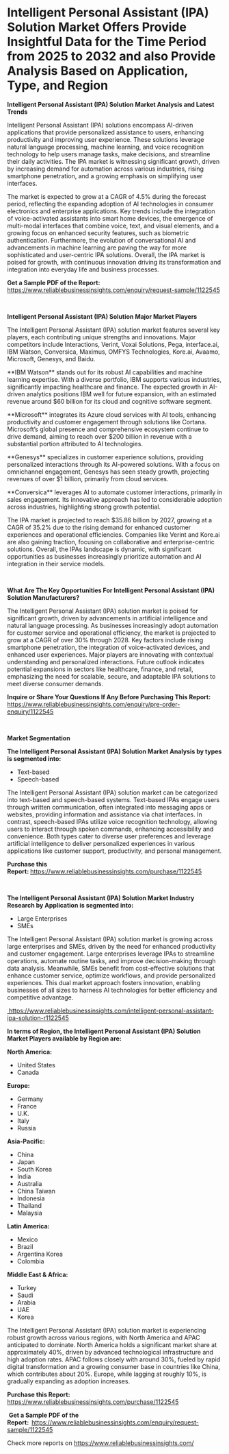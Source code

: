 <p><h1>Intelligent Personal Assistant (IPA) Solution Market Offers Provide Insightful Data for the Time Period from 2025 to 2032 and also Provide Analysis Based on Application, Type, and Region</h1></p><p><strong>Intelligent Personal Assistant (IPA) Solution Market Analysis and Latest Trends</strong></p>
<p><p>Intelligent Personal Assistant (IPA) solutions encompass AI-driven applications that provide personalized assistance to users, enhancing productivity and improving user experience. These solutions leverage natural language processing, machine learning, and voice recognition technology to help users manage tasks, make decisions, and streamline their daily activities. The IPA market is witnessing significant growth, driven by increasing demand for automation across various industries, rising smartphone penetration, and a growing emphasis on simplifying user interfaces.</p><p>The market is expected to grow at a CAGR of 4.5% during the forecast period, reflecting the expanding adoption of AI technologies in consumer electronics and enterprise applications. Key trends include the integration of voice-activated assistants into smart home devices, the emergence of multi-modal interfaces that combine voice, text, and visual elements, and a growing focus on enhanced security features, such as biometric authentication. Furthermore, the evolution of conversational AI and advancements in machine learning are paving the way for more sophisticated and user-centric IPA solutions. Overall, the IPA market is poised for growth, with continuous innovation driving its transformation and integration into everyday life and business processes.</p></p>
<p><strong>Get a Sample PDF of the Report:&nbsp;</strong> <a href="https://www.reliablebusinessinsights.com/enquiry/request-sample/1122545?utm_campaign=2960&utm_medium=2&utm_source=Github&utm_content=ia&utm_term=11032025&utm_id=intelligent-personal-assistant-ipa-solution">https://www.reliablebusinessinsights.com/enquiry/request-sample/1122545</a></p>
<p>&nbsp;</p>
<p><strong>Intelligent Personal Assistant (IPA) Solution Major Market Players</strong></p>
<p><p>The Intelligent Personal Assistant (IPA) solution market features several key players, each contributing unique strengths and innovations. Major competitors include Interactions, Verint, Voxai Solutions, Pega, interface.ai, IBM Watson, Conversica, Maximus, OMFYS Technologies, Kore.ai, Avaamo, Microsoft, Genesys, and Baidu.</p><p>**IBM Watson** stands out for its robust AI capabilities and machine learning expertise. With a diverse portfolio, IBM supports various industries, significantly impacting healthcare and finance. The expected growth in AI-driven analytics positions IBM well for future expansion, with an estimated revenue around $60 billion for its cloud and cognitive software segment.</p><p>**Microsoft** integrates its Azure cloud services with AI tools, enhancing productivity and customer engagement through solutions like Cortana. Microsoft’s global presence and comprehensive ecosystem continue to drive demand, aiming to reach over $200 billion in revenue with a substantial portion attributed to AI technologies.</p><p>**Genesys** specializes in customer experience solutions, providing personalized interactions through its AI-powered solutions. With a focus on omnichannel engagement, Genesys has seen steady growth, projecting revenues of over $1 billion, primarily from cloud services.</p><p>**Conversica** leverages AI to automate customer interactions, primarily in sales engagement. Its innovative approach has led to considerable adoption across industries, highlighting strong growth potential.</p><p>The IPA market is projected to reach $35.86 billion by 2027, growing at a CAGR of 35.2% due to the rising demand for enhanced customer experiences and operational efficiencies. Companies like Verint and Kore.ai are also gaining traction, focusing on collaborative and enterprise-centric solutions. Overall, the IPAs landscape is dynamic, with significant opportunities as businesses increasingly prioritize automation and AI integration in their service models.</p></p>
<p>&nbsp;</p>
<p><strong>What Are The Key Opportunities For Intelligent Personal Assistant (IPA) Solution Manufacturers?</strong></p>
<p><p>The Intelligent Personal Assistant (IPA) solution market is poised for significant growth, driven by advancements in artificial intelligence and natural language processing. As businesses increasingly adopt automation for customer service and operational efficiency, the market is projected to grow at a CAGR of over 30% through 2028. Key factors include rising smartphone penetration, the integration of voice-activated devices, and enhanced user experiences. Major players are innovating with contextual understanding and personalized interactions. Future outlook indicates potential expansions in sectors like healthcare, finance, and retail, emphasizing the need for scalable, secure, and adaptable IPA solutions to meet diverse consumer demands.</p></p>
<p><strong>Inquire or Share Your Questions If Any Before Purchasing This Report:</strong> <a href="https://www.reliablebusinessinsights.com/enquiry/pre-order-enquiry/1122545?utm_campaign=2960&utm_medium=2&utm_source=Github&utm_content=ia&utm_term=11032025&utm_id=intelligent-personal-assistant-ipa-solution">https://www.reliablebusinessinsights.com/enquiry/pre-order-enquiry/1122545</a></p>
<p>&nbsp;</p>
<p><strong>Market Segmentation</strong></p>
<p><strong>The Intelligent Personal Assistant (IPA) Solution Market Analysis by types is segmented into:</strong></p>
<p><ul><li>Text-based</li><li>Speech-based</li></ul></p>
<p><p>The Intelligent Personal Assistant (IPA) solution market can be categorized into text-based and speech-based systems. Text-based IPAs engage users through written communication, often integrated into messaging apps or websites, providing information and assistance via chat interfaces. In contrast, speech-based IPAs utilize voice recognition technology, allowing users to interact through spoken commands, enhancing accessibility and convenience. Both types cater to diverse user preferences and leverage artificial intelligence to deliver personalized experiences in various applications like customer support, productivity, and personal management.</p></p>
<p><strong>Purchase this Report:&nbsp;</strong><a href="https://www.reliablebusinessinsights.com/purchase/1122545?utm_campaign=2960&utm_medium=2&utm_source=Github&utm_content=ia&utm_term=11032025&utm_id=intelligent-personal-assistant-ipa-solution">https://www.reliablebusinessinsights.com/purchase/1122545</a></p>
<p>&nbsp;</p>
<p><strong>The Intelligent Personal Assistant (IPA) Solution Market Industry Research by Application is segmented into:</strong></p>
<p><ul><li>Large Enterprises</li><li>SMEs</li></ul></p>
<p><p>The Intelligent Personal Assistant (IPA) solution market is growing across large enterprises and SMEs, driven by the need for enhanced productivity and customer engagement. Large enterprises leverage IPAs to streamline operations, automate routine tasks, and improve decision-making through data analysis. Meanwhile, SMEs benefit from cost-effective solutions that enhance customer service, optimize workflows, and provide personalized experiences. This dual market approach fosters innovation, enabling businesses of all sizes to harness AI technologies for better efficiency and competitive advantage.</p></p>
<p><a href="https://www.reliablebusinessinsights.com/intelligent-personal-assistant-ipa-solution-r1122545?utm_campaign=2960&utm_medium=2&utm_source=Github&utm_content=ia&utm_term=11032025&utm_id=intelligent-personal-assistant-ipa-solution">&nbsp;https://www.reliablebusinessinsights.com/intelligent-personal-assistant-ipa-solution-r1122545</a></p>
<p><strong>In terms of Region, the Intelligent Personal Assistant (IPA) Solution Market Players available by Region are:</strong></p>
<p>
    <p> <strong> North America: </strong>
        <ul>
            <li>United States</li>
            <li>Canada</li>
        </ul>
        </p> 
    <p> <strong> Europe: </strong>
        <ul>
            <li>Germany</li>
            <li>France</li>
            <li>U.K.</li>
            <li>Italy</li>
            <li>Russia</li>
        </ul>
        </p> 
    <p> <strong> Asia-Pacific: </strong>
        <ul>
            <li>China</li>
            <li>Japan</li>
            <li>South Korea</li>
            <li>India</li>
            <li>Australia</li>
            <li>China Taiwan</li>
            <li>Indonesia</li>
            <li>Thailand</li>
            <li>Malaysia</li>
        </ul>
        </p> 
    <p> <strong> Latin America: </strong>
        <ul>
            <li>Mexico</li>
            <li>Brazil</li>
            <li>Argentina Korea</li>
            <li>Colombia</li>
        </ul>
        </p> 
    <p> <strong> Middle East & Africa: </strong>
        <ul>
            <li>Turkey</li>
            <li>Saudi</li>
            <li>Arabia</li>
            <li>UAE</li>
            <li>Korea</li>
        </ul>
    </p>
    </p>
<p><p>The Intelligent Personal Assistant (IPA) solution market is experiencing robust growth across various regions, with North America and APAC anticipated to dominate. North America holds a significant market share at approximately 40%, driven by advanced technological infrastructure and high adoption rates. APAC follows closely with around 30%, fueled by rapid digital transformation and a growing consumer base in countries like China, which contributes about 20%. Europe, while lagging at roughly 10%, is gradually expanding as adoption increases.</p></p>
<p><strong>Purchase this Report: </strong><a href="https://www.reliablebusinessinsights.com/purchase/1122545?utm_campaign=2960&utm_medium=2&utm_source=Github&utm_content=ia&utm_term=11032025&utm_id=intelligent-personal-assistant-ipa-solution">https://www.reliablebusinessinsights.com/purchase/1122545</a></p>
<p>&nbsp;<strong>Get a Sample PDF of the Report:&nbsp;&nbsp;</strong><a href="https://www.reliablebusinessinsights.com/enquiry/request-sample/1122545?utm_campaign=2960&utm_medium=2&utm_source=Github&utm_content=ia&utm_term=11032025&utm_id=intelligent-personal-assistant-ipa-solution">https://www.reliablebusinessinsights.com/enquiry/request-sample/1122545</a></p>
<p><strong></strong></p>
<p>Check more reports on <a href="https://www.reliablebusinessinsights.com/?utm_campaign=2960&utm_medium=2&utm_source=Github&utm_content=ia&utm_term=11032025&utm_id=intelligent-personal-assistant-ipa-solution">https://www.reliablebusinessinsights.com/</a></p>